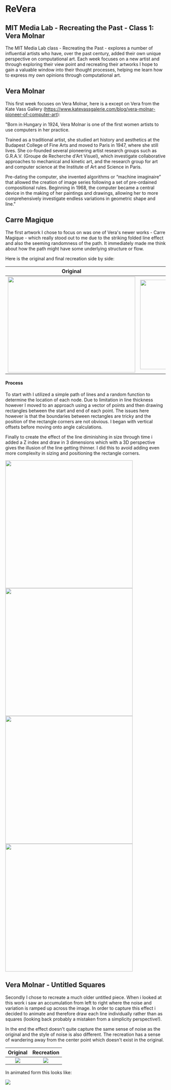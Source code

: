 # ReVera

## MIT Media Lab - Recreating the Past - Class 1: Vera Molnar

The MIT Media Lab class - Recreating the Past - explores a number of influential artists who have, over the past century, added their own unique perspective on computational art. Each week focuses on a new artist and through exploring their view point and recreating their artworks I hope to gain a valuable window into their thought processes, helping me learn how to express my own opinions through computational art. 

## Vera Molnar 

This first week focuses on Vera Molnar, here is a except on Vera from the Kate Vass Gallery (https://www.katevassgalerie.com/blog/vera-molnar-pioneer-of-computer-art):

"Born in Hungary in 1924, Vera Molnar is one of the first women artists to use computers in her practice. 

Trained as a traditional artist, she studied art history and aesthetics at the Budapest College of Fine Arts and moved to Paris in 1947, where she still lives. She co-founded several pioneering artist research groups such as G.R.A.V. (Groupe de Recherche d'Art Visuel), which investigate collaborative approaches to mechanical and kinetic art, and the research group for art and computer science at the Institute of Art and Science in Paris. 

Pre-dating the computer, she invented algorithms or “machine imaginaire” that allowed the creation of image series following a set of pre-ordained compositional rules. Beginning in 1968, the computer became a central device in the making of her paintings and drawings, allowing her to more comprehensively investigate endless variations in geometric shape and line."

## Carre Magique

The first artwork I chose to focus on was one of Vera's newer works - Carre Magique - which really stood out to me due to the striking folded line effect and also the seeming randomness of the path. It immediately made me think about how the path might have some underlying structure or flow.

Here is the original and final recreation side by side: 

Original            |  Recreation
:-------------------------:|:-------------------------:
<img src="reVera_CarreMagique/bin/data/vera-molnar-carre-magique-a-la-bande-pliee-a-a.jpg" width=400 height=300> |  <img src="reVera_CarreMagique/bin/data/reVera_final.png" width=400 height=280> 

#### Process

To start with I utilized a simple path of lines and a random function to determine the location of each node. Due to limitation in line thickness however I moved to an approach using a vector of points and then drawing rectangles between the start and end of each point. The issues here however is that the boundaries between rectangles are tricky and the position of the rectangle corners are not obvious. I began with vertical offsets before moving onto angle calculations.

Finally to create the effect of the line diminishing in size through time i added a Z index and draw in 3 dimensions which with a 3D perspective gives the illusion of the line getting thinner. I did this to avoid adding even more complexity in sizing and positioning the rectangle corners.

<img src="reVera_CarreMagique/bin/data/reVera_basiclines.png" width=400 height=400> <img src="reVera_CarreMagique/bin/data/reVera_verticals.png" width=400 height=400>
<img src="reVera_CarreMagique/bin/data/reVera_broken_geometry.png" width=400 height=400> <img src="reVera_CarreMagique/bin/data/reVera_CarreMagique_animated.gif" width=400 height=400>



## Vera Molnar - Untitled Squares

Secondly I chose to recreate a much older untitled piece. When i looked at this work i saw an accumulation from left to right where the noise and variation is ramped up across the image. In order to capture this effect i decided to animate and therefore draw each line individually rather than as squares (looking back probably a mistaken from a simplicity perspective!).

In the end the effect doesn't quite capture the same sense of noise as the original and the style of noise is also different. The recreation has a sense of wandering away from the center point which doesn't exist in the original.

Original            |  Recreation
:-------------------------:|:-------------------------:
![](reVera_Squares/bin/data/vera_squares_orig.jpg)  |  ![](reVera_Squares/bin/data/reVera_sq3.png)

In animated form this looks like:

![](reVera_Squares/bin/data/reVera_Squares_animated.gif)



